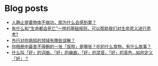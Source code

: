 
<!---
- 👀 I’m interested in ...
- 🌱 I’m currently learning ...
- 💞️ I’m looking to collaborate on ...
- 📫 How to reach me ...
- 😇 I'm doing something ...

--->

<!---
zhangfeng-ola/zhangfeng-ola is a ✨ special ✨ repository because its `README.md` (this file) appears on your GitHub profile.
You can click the Preview link to take a look at your changes.
--->

# Blog posts
<!-- BLOG-POST-LIST:START -->
- [人静止提着物体不做功，那为什么会感到累？](https://daily.zhihu.com/story/9753154)
- [有什么和“生命都会死亡”一样的基础规则，可以帮助我们对生命意义进行思考?](https://daily.zhihu.com/story/9753164)
- [外行对你熟知的领域有哪些误解？](https://daily.zhihu.com/story/9753168)
- [你相册中最舍不得删的一张「饭照」是哪张？吃的什么食物，有什么故事？](https://daily.zhihu.com/story/9753174)
- [什么叫「好」的词曲，「好」的编曲，「好」的混音，「好」的音色...如何定义「好」？](https://daily.zhihu.com/story/9753175)
<!-- BLOG-POST-LIST:END -->
